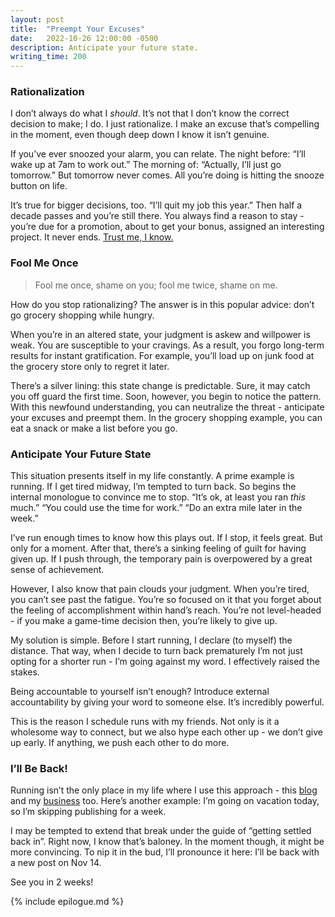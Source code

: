 ```yaml
---
layout: post
title:  "Preempt Your Excuses"
date:   2022-10-26 12:00:00 -0500
description: Anticipate your future state.
writing_time: 200
---
```


### Rationalization

I don’t always do what I *should*. It’s not that I don’t know the correct decision to make; I do. I just rationalize. I make an excuse that’s compelling in the moment, even though deep down I know it isn’t genuine. 

If you’ve ever snoozed your alarm, you can relate. The night before: “I’ll wake up at 7am to work out.” The morning of: “Actually, I’ll just go tomorrow.” But tomorrow never comes. All you’re doing is hitting the snooze button on life.

It’s true for bigger decisions, too. “I’ll quit my job this year.” Then half a decade passes and you’re still there. You always find a reason to stay - you’re due for a promotion, about to get your bonus, assigned an interesting project. It never ends. [Trust me, I know.]({{site.url}}/why-i-quit-google)

### Fool Me Once

> Fool me once, shame on you; fool me twice, shame on me.

How do you stop rationalizing? The answer is in this popular advice: don’t go grocery shopping while hungry.

When you’re in an altered state, your judgment is askew and willpower is weak. You are susceptible to your cravings. As a result, you forgo long-term results for instant gratification. For example, you’ll load up on junk food at the grocery store only to regret it later.

There’s a silver lining: this state change is predictable. Sure, it may catch you off guard the first time. Soon, however, you begin to notice the pattern. With this newfound understanding, you can neutralize the threat - anticipate your excuses and preempt them. In the grocery shopping example, you can eat a snack or make a list before you go.

### Anticipate Your Future State

This situation presents itself in my life constantly. A prime example is running. If I get tired midway, I’m tempted to turn back. So begins the internal monologue to convince me to stop. “It’s ok, at least you ran *this* much.” “You could use the time for work.” “Do an extra mile later in the week.”

I’ve run enough times to know how this plays out. If I stop, it feels great. But only for a moment. After that, there’s a sinking feeling of guilt for having given up. If I push through, the temporary pain is overpowered by a great sense of achievement.

However, I also know that pain clouds your judgment. When you’re tired, you can’t see past the fatigue. You’re so focused on it that you forget about the feeling of accomplishment within hand’s reach. You’re not level-headed - if you make a game-time decision then, you’re likely to give up.

My solution is simple. Before I start running, I declare (to myself) the distance. That way, when I decide to turn back prematurely I’m not just opting for a shorter run - I’m going against my word. I effectively raised the stakes.

Being accountable to yourself isn’t enough? Introduce external accountability by giving your word to someone else. It’s incredibly powerful.

This is the reason I schedule runs with my friends. Not only is it a wholesome way to connect, but we also hype each other up - we don’t give up early. If anything, we push each other to do more.

### I’ll Be Back!

Running isn’t the only place in my life where I use this approach - this [blog]({{site.url}}/quantity-is-quality) and my [business]({{site.url}}/habit-gym) too. Here’s another example: I’m going on vacation today, so I’m skipping publishing for a week.

I may be tempted to extend that break under the guide of “getting settled back in”. Right now, I know that’s baloney. In the moment though, it might be more convincing. To nip it in the bud, I’ll pronounce it here: I’ll be back with a new post on Nov 14.

See you in 2 weeks!

{% include epilogue.md %}